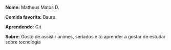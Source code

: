 **Nome:** Matheus Matos D.

**Comida favorita:** Bauru

**Aprendendo:** Git 

**Sobre:** Gosto de assistir animes, seriados e to aprender a gostar de estudar sobre tecnologia